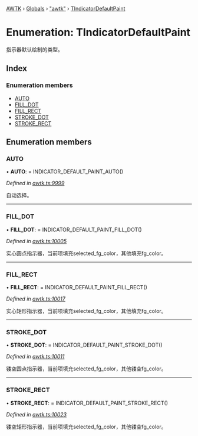 [AWTK](../README.md) › [Globals](../globals.md) › ["awtk"](../modules/_awtk_.md) › [TIndicatorDefaultPaint](_awtk_.tindicatordefaultpaint.md)

# Enumeration: TIndicatorDefaultPaint

指示器默认绘制的类型。

## Index

### Enumeration members

* [AUTO](_awtk_.tindicatordefaultpaint.md#auto)
* [FILL_DOT](_awtk_.tindicatordefaultpaint.md#fill_dot)
* [FILL_RECT](_awtk_.tindicatordefaultpaint.md#fill_rect)
* [STROKE_DOT](_awtk_.tindicatordefaultpaint.md#stroke_dot)
* [STROKE_RECT](_awtk_.tindicatordefaultpaint.md#stroke_rect)

## Enumeration members

###  AUTO

• **AUTO**: =  INDICATOR_DEFAULT_PAINT_AUTO()

*Defined in [awtk.ts:9999](https://github.com/zlgopen/awtk-binding/blob/2f56731/tools/code_gen/js/output/awtk.ts#L9999)*

自动选择。

___

###  FILL_DOT

• **FILL_DOT**: =  INDICATOR_DEFAULT_PAINT_FILL_DOT()

*Defined in [awtk.ts:10005](https://github.com/zlgopen/awtk-binding/blob/2f56731/tools/code_gen/js/output/awtk.ts#L10005)*

实心圆点指示器，当前项填充selected_fg_color，其他填充fg_color。

___

###  FILL_RECT

• **FILL_RECT**: =  INDICATOR_DEFAULT_PAINT_FILL_RECT()

*Defined in [awtk.ts:10017](https://github.com/zlgopen/awtk-binding/blob/2f56731/tools/code_gen/js/output/awtk.ts#L10017)*

实心矩形指示器，当前项填充selected_fg_color，其他填充fg_color。

___

###  STROKE_DOT

• **STROKE_DOT**: =  INDICATOR_DEFAULT_PAINT_STROKE_DOT()

*Defined in [awtk.ts:10011](https://github.com/zlgopen/awtk-binding/blob/2f56731/tools/code_gen/js/output/awtk.ts#L10011)*

镂空圆点指示器，当前项填充selected_fg_color，其他镂空fg_color。

___

###  STROKE_RECT

• **STROKE_RECT**: =  INDICATOR_DEFAULT_PAINT_STROKE_RECT()

*Defined in [awtk.ts:10023](https://github.com/zlgopen/awtk-binding/blob/2f56731/tools/code_gen/js/output/awtk.ts#L10023)*

镂空矩形指示器，当前项填充selected_fg_color，其他镂空fg_color。
